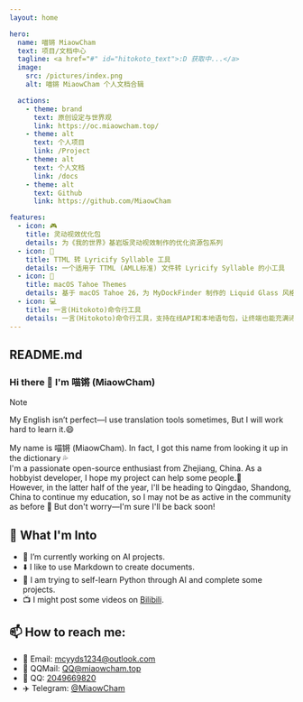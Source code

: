 ```yaml
---
layout: home

hero:
  name: 喵锵 MiaowCham
  text: 项目/文档中心
  tagline: <a href="#" id="hitokoto_text">:D 获取中...</a>
  image:
    src: /pictures/index.png
    alt: 喵锵 MiaowCham 个人文档合辑

  actions:
    - theme: brand
      text: 原创设定与世界观
      link: https://oc.miaowcham.top/
    - theme: alt
      text: 个人项目
      link: /Project
    - theme: alt
      text: 个人文档
      link: /docs
    - theme: alt
      text: Github
      link: https://github.com/MiaowCham

features:
  - icon: 🎮
    title: 灵动视效优化包
    details: 为《我的世界》基岩版灵动视效制作的优化资源包系列
  - icon: 🎵
    title: TTML 转 Lyricify Syllable 工具
    details: 一个适用于 TTML (AMLL标准) 文件转 Lyricify Syllable 的小工具
  - icon: 🎨
    title: macOS Tahoe Themes
    details: 基于 macOS Tahoe 26，为 MyDockFinder 制作的 Liquid Glass 风格图标和主题  
  - icon: 💻
    title: 一言(Hitokoto)命令行工具
    details: 一言(Hitokoto)命令行工具，支持在线API和本地语句包，让终端也能充满诗意
---
```


## README.md

### Hi there 👋 I'm 喵锵 (MiaowCham)

> [!note]
> My English isn’t perfect—I use translation tools sometimes, But I will work hard to learn it.😄

My name is 喵锵 (MiaowCham). In fact, I got this name from looking it up in the dictionary 💦  
I'm a passionate open-source enthusiast from Zhejiang, China. As a hobbyist developer, I hope my project can help some people.🙏  
However, in the latter half of the year, I'll be heading to Qingdao, Shandong, China to continue my education, so I may not be as active in the community as before 🥲 But don't worry—I'm sure I'll be back soon!

## 🥰 What I'm Into
- 🔭 I’m currently working on AI projects.
- ⬇️ I like to use Markdown to create documents.
- 🐍 I am trying to self-learn Python through AI and complete some projects.
- 📺 I might post some videos on [Bilibili](https://space.bilibili.com/485769432).

## 📫 How to reach me:
- 📧 Email: mcyyds1234@outlook.com
- 📧 QQMail: QQ@miaowcham.top
- 🐧 QQ: [2049669820](https://qm.qq.com/q/qjU8Nm72fe)
- ✈️ Telegram: [@MiaowCham](https://t.me/miaowcham)

<script>
  fetch('https://v1.hitokoto.cn')
    .then(response => response.json())
    .then(data => {
      const hitokoto = document.querySelector('#hitokoto_text')
      hitokoto.href = `https://hitokoto.cn/?uuid=${data.uuid}`
      
      // 创建两行显示格式：正文 + 换行 + 作者出处（靠右）
      let content = data.hitokoto
      if (data.from_who || data.from) {
        const author = data.from_who || ''
        const source = data.from || ''
        const attribution = author && source ? `${author}「${source}」` : (author || source)
        content += `\n—— ${attribution}`
      }
      
      // 使用HTML格式来实现第二行靠右
      const lines = content.split('\n')
      if (lines.length > 1) {
        hitokoto.innerHTML = `${lines[0]}<br><div style="text-align: right; margin-top: 8px;">${lines[1]}</div>`
      } else {
        hitokoto.innerText = content
      }
    })
    .catch(console.error)
</script>